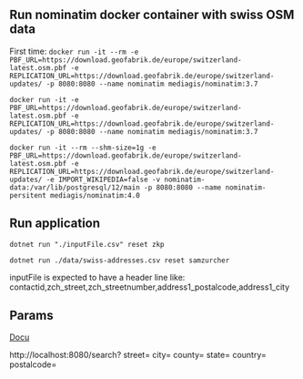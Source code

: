 ## Run nominatim docker container with swiss OSM data
First time:
```docker run -it --rm -e PBF_URL=https://download.geofabrik.de/europe/switzerland-latest.osm.pbf -e REPLICATION_URL=https://download.geofabrik.de/europe/switzerland-updates/ -p 8080:8080 --name nominatim mediagis/nominatim:3.7```

```docker run -it -e PBF_URL=https://download.geofabrik.de/europe/switzerland-latest.osm.pbf -e REPLICATION_URL=https://download.geofabrik.de/europe/switzerland-updates/ -p 8080:8080 --name nominatim mediagis/nominatim:3.7```

```docker run -it --rm --shm-size=1g -e PBF_URL=https://download.geofabrik.de/europe/switzerland-latest.osm.pbf -e REPLICATION_URL=https://download.geofabrik.de/europe/switzerland-updates/ -e IMPORT_WIKIPEDIA=false -v nominatim-data:/var/lib/postgresql/12/main -p 8080:8080 --name nominatim-persitent mediagis/nominatim:4.0```

## Run application
```dotnet run "./inputFile.csv" reset zkp```


```dotnet run ./data/swiss-addresses.csv reset samzurcher```

inputFile is expected to have a header line like: contactid,zch_street,zch_streetnumber,address1_postalcode,address1_city

## Params 

[Docu](https://nominatim.org/release-docs/latest/api/Search/)


http://localhost:8080/search?
street=<housenumber> <streetname>
city=<city>
county=<county>
state=<state>
country=<country>
postalcode=<postalcode>